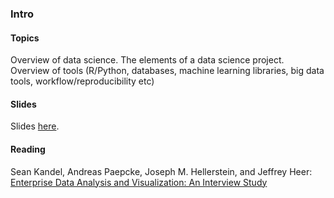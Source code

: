 
### Intro


#### Topics

Overview of data science. The elements of a data science project. Overview of tools (R/Python, databases, machine learning libraries, big data tools, workflow/reproducibility etc) 


#### Slides

Slides [here](https://drive.google.com/open?id=1tZTlTB9y1XkX4PkYIQWPq4Tal7vz4-24prSjTVNFNlI).


#### Reading

Sean Kandel, Andreas Paepcke, Joseph M. Hellerstein, and Jeffrey Heer: [Enterprise Data Analysis and Visualization: An Interview Study](http://db.cs.berkeley.edu/papers/vast12-interview.pdf)



